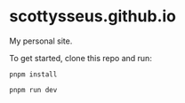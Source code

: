 # scottysseus.github.io

My personal site.

To get started, clone this repo and run:

```
pnpm install

pnpm run dev
```
